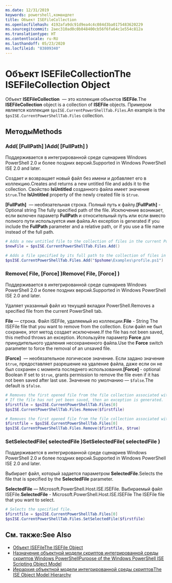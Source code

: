 ```yaml
---
ms.date: 12/31/2019
keywords: powershell,командлет
title: Объект ISEFileCollection
ms.openlocfilehash: 4192afa9dc91d9ea4c4c084d3ba0175483620229
ms.sourcegitcommit: 2aec310ad0c0b048400cb56f6fa64c1e554c812a
ms.translationtype: HT
ms.contentlocale: ru-RU
ms.lasthandoff: 05/23/2020
ms.locfileid: "83809340"
---
```

# <a name="the-isefilecollection-object"></a><span data-ttu-id="77e5b-103">Объект ISEFileCollection</span><span class="sxs-lookup"><span data-stu-id="77e5b-103">The ISEFileCollection Object</span></span>

<span data-ttu-id="77e5b-104">Объект **ISEFileCollection**  — это коллекция объектов **ISEFile**.</span><span class="sxs-lookup"><span data-stu-id="77e5b-104">The **ISEFileCollection** object is a collection of **ISEFile** objects.</span></span> <span data-ttu-id="77e5b-105">Примером является коллекция `$psISE.CurrentPowerShellTab.Files`.</span><span class="sxs-lookup"><span data-stu-id="77e5b-105">An example is the `$psISE.CurrentPowerShellTab.Files` collection.</span></span>

## <a name="methods"></a><span data-ttu-id="77e5b-106">Методы</span><span class="sxs-lookup"><span data-stu-id="77e5b-106">Methods</span></span>

### <a name="add-fullpath-"></a><span data-ttu-id="77e5b-107">Add\( \[FullPath\] \)</span><span class="sxs-lookup"><span data-stu-id="77e5b-107">Add\( \[FullPath\] \)</span></span>

<span data-ttu-id="77e5b-108">Поддерживается в интегрированной среде сценариев Windows PowerShell 2.0 и более поздних версий.</span><span class="sxs-lookup"><span data-stu-id="77e5b-108">Supported in Windows PowerShell ISE 2.0 and later.</span></span>

<span data-ttu-id="77e5b-109">Создает и возвращает новый файл без имени и добавляет его в коллекцию.</span><span class="sxs-lookup"><span data-stu-id="77e5b-109">Creates and returns a new untitled file and adds it to the collection.</span></span> <span data-ttu-id="77e5b-110">Свойство **IsUntitled** созданного файла имеет значение `$true`.</span><span class="sxs-lookup"><span data-stu-id="77e5b-110">The **IsUntitled** property of the newly created file is `$true`.</span></span>

<span data-ttu-id="77e5b-111">**\[FullPath\]**  — необязательная строка. Полный путь к файлу.</span><span class="sxs-lookup"><span data-stu-id="77e5b-111">**\[FullPath\]** - Optional string The fully specified path of the file.</span></span> <span data-ttu-id="77e5b-112">Исключение возникает, если включен параметр **FullPath** и относительный путь или если вместо полного пути используется имя файла.</span><span class="sxs-lookup"><span data-stu-id="77e5b-112">An exception is generated if you include the **FullPath** parameter and a relative path, or if you use a file name instead of the full path.</span></span>

```powershell
# Adds a new untitled file to the collection of files in the current PowerShell tab.
$newFile = $psISE.CurrentPowerShellTab.Files.Add()

# Adds a file specified by its full path to the collection of files in the current PowerShell tab.
$psISE.CurrentPowerShellTab.Files.Add("$pshome\Examples\profile.ps1")
```

### <a name="remove-file-force-"></a><span data-ttu-id="77e5b-113">Remove\( File, \[Force\] \)</span><span class="sxs-lookup"><span data-stu-id="77e5b-113">Remove\( File, \[Force\] \)</span></span>

<span data-ttu-id="77e5b-114">Поддерживается в интегрированной среде сценариев Windows PowerShell 2.0 и более поздних версий.</span><span class="sxs-lookup"><span data-stu-id="77e5b-114">Supported in Windows PowerShell ISE 2.0 and later.</span></span>

<span data-ttu-id="77e5b-115">Удаляет указанный файл из текущей вкладки PowerShell.</span><span class="sxs-lookup"><span data-stu-id="77e5b-115">Removes a specified file from the current PowerShell tab.</span></span>

<span data-ttu-id="77e5b-116">**File** — строка. Файл ISEFile, удаляемый из коллекции.</span><span class="sxs-lookup"><span data-stu-id="77e5b-116">**File** - String The ISEFile file that you want to remove from the collection.</span></span> <span data-ttu-id="77e5b-117">Если файл не был сохранен, этот метод создает исключение.</span><span class="sxs-lookup"><span data-stu-id="77e5b-117">If the file has not been saved, this method throws an exception.</span></span> <span data-ttu-id="77e5b-118">Используйте параметр **Force** для принудительного удаления несохраненного файла.</span><span class="sxs-lookup"><span data-stu-id="77e5b-118">Use the **Force** switch parameter to force the removal of an unsaved file.</span></span>

<span data-ttu-id="77e5b-119">**\[Force\]**  — необязательное логическое значение. Если задано значение `$true`, предоставляет разрешение на удаление файла, даже если он не был сохранен с момента последнего использования.</span><span class="sxs-lookup"><span data-stu-id="77e5b-119">**\[Force\]** - optional Boolean If set to `$true`, grants permission to remove the file even if it has not been saved after last use.</span></span> <span data-ttu-id="77e5b-120">Значение по умолчанию — `$false`.</span><span class="sxs-lookup"><span data-stu-id="77e5b-120">The default is `$false`.</span></span>

```powershell
# Removes the first opened file from the file collection associated with the current PowerShell tab.
# If the file has not yet been saved, then an exception is generated.
$firstfile = $psISE.CurrentPowerShellTab.Files[0]
$psISE.CurrentPowerShellTab.Files.Remove($firstfile)

# Removes the first opened file from the file collection associated with the current PowerShell tab, even if it has not been saved.
$firstfile = $psISE.CurrentPowerShellTab.Files[0]
$psISE.CurrentPowerShellTab.Files.Remove($firstfile, $true)
```

### <a name="setselectedfile-selectedfile-"></a><span data-ttu-id="77e5b-121">SetSelectedFile\( selectedFile \)</span><span class="sxs-lookup"><span data-stu-id="77e5b-121">SetSelectedFile\( selectedFile \)</span></span>

<span data-ttu-id="77e5b-122">Поддерживается в интегрированной среде сценариев Windows PowerShell 2.0 и более поздних версий.</span><span class="sxs-lookup"><span data-stu-id="77e5b-122">Supported in Windows PowerShell ISE 2.0 and later.</span></span>

<span data-ttu-id="77e5b-123">Выбирает файл, который задается параметром **SelectedFile**.</span><span class="sxs-lookup"><span data-stu-id="77e5b-123">Selects the file that is specified by the **SelectedFile** parameter.</span></span>

<span data-ttu-id="77e5b-124">**SelectedFile** — Microsoft.PowerShell.Host.ISE.ISEFile. Выбираемый файл ISEFile.</span><span class="sxs-lookup"><span data-stu-id="77e5b-124">**SelectedFile** - Microsoft.PowerShell.Host.ISE.ISEFile The ISEFile file that you want to select.</span></span>

```powershell
# Selects the specified file.
$firstfile = $psISE.CurrentPowerShellTab.Files[0]
$psISE.CurrentPowerShellTab.Files.SetSelectedFile($firstfile)
```

## <a name="see-also"></a><span data-ttu-id="77e5b-125">См. также:</span><span class="sxs-lookup"><span data-stu-id="77e5b-125">See Also</span></span>

- [<span data-ttu-id="77e5b-126">Объект ISEFile</span><span class="sxs-lookup"><span data-stu-id="77e5b-126">The ISEFile Object</span></span>](The-ISEFile-Object.md)
- [<span data-ttu-id="77e5b-127">Назначение объектной модели скриптов интегрированной среды скриптов Windows PowerShell</span><span class="sxs-lookup"><span data-stu-id="77e5b-127">Purpose of the Windows PowerShell ISE Scripting Object Model</span></span>](Purpose-of-the-Windows-PowerShell-ISE-Scripting-Object-Model.md)
- [<span data-ttu-id="77e5b-128">Иерархия объектной модели интегрированной среды скриптов</span><span class="sxs-lookup"><span data-stu-id="77e5b-128">The ISE Object Model Hierarchy</span></span>](The-ISE-Object-Model-Hierarchy.md)
